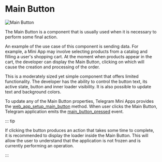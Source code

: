 # Main Button

![Main Button](/components/main-button.png)

The Main Button is a component that is usually used when it is necessary to perform some final
action.

An example of the use case of this component is sending data. For example, a Mini App may
involve selecting products from a catalog and filling a user's shopping cart. At the moment when
products appear in the cart, the developer can display the Main Button, clicking on which will cause
the creation and processing of the order.

This is a moderately sized yet simple component that offers limited functionality. The developer has
the ability to control the button text, its active state, button and inner loader visibility. It is
also possible to update text and background colors.

To update any of the Main Button properties, Telegram Mini Apps provides the
[web_app_setup_main_button](../apps-communication/methods.md#web-app-setup-main-button) method.
When user clicks the Main Button, Telegram application emits
the [main_button_pressed](../apps-communication/events.md#main-button-pressed) event.

::: tip

If clicking the button produces an action that takes some time to complete, it is recommended to
display the loader inside the Main Button. This will allow the user to understand that the
application is not frozen and is currently performing an operation.

:::
